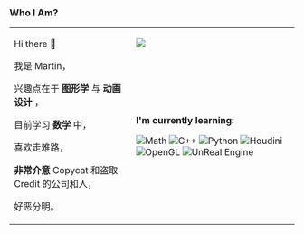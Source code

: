 ### Who I Am?

<!--
**MartinRGB/martinrgb** is a ✨ _special_ ✨ repository because its `README.md` (this file) appears on your GitHub profile.

Here are some ideas to get you started:

- 🔭 I’m currently working on ...
- 🌱 I’m currently learning ...
- 👯 I’m looking to collaborate on ...
- 🤔 I’m looking for help with ...
- 💬 Ask me about ...
- 📫 How to reach me: ...
- 😄 Pronouns: ...
- ⚡ Fun fact: ...
![MartinRGB's github stats](https://github-readme-stats.vercel.app/api?username=martinrgb&show_icons=true)
![Top Langs](https://github-readme-stats.vercel.app/api/top-langs/?username=martinrgb&layout=compact)

-->

<table>
    <tbody>
        <tr>
            <td rowspan=4>
              
Hi there 👋

我是 Martin，

兴趣点在于 __图形学__ 与 __动画设计__ ，

目前学习 __数学__ 中，

喜欢走难路，

__非常介意__ Copycat 和盗取 Credit 的公司和人，

好恶分明。
          </td>
            <td rowspan=2>
    <p></p>
	<img style="max-width: 50% !important;" src="https://github-readme-stats.vercel.app/api/top-langs/?username=martinrgb&card_width=495" />
	<p></p>
</td>
        </tr>
        <tr>
        </tr>
        <tr>
            <td rowspan=2>
<b>I'm currently learning:</b>

<p></p>

![Math](https://img.shields.io/badge/-Math-000?&logo=mathworks)
![C++](https://img.shields.io/badge/-C++-000?&logo=c%2B%2B)
![Python](https://img.shields.io/badge/-Python-000?&logo=Python)
![Houdini](https://img.shields.io/badge/-Houdini-000?&logo=Houdini)
![OpenGL](https://img.shields.io/badge/-OpenGL-000?&logo=opengl)
![UnReal Engine](https://img.shields.io/badge/-UnReal-000?&logo=unreal-engine)
<p></p>
	    </td>
        </tr>
        <tr>
        </tr>
    </tbody>
</table>
